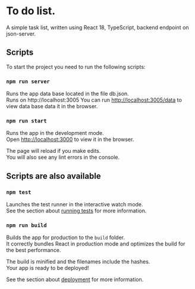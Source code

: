 # To do list.

A simple task list, written using React 18, TypeScript, backend endpoint on json-server.

## Scripts

To start the project you need to run the following scripts:

### `npm run server`

Runs the app data base located in the file db.json.\
Runs on http://localhost:3005
You can run [http://localhost:3005/data](http://localhost:3005/data) to view data base data it in the browser.

### `npm run start`

Runs the app in the development mode.\
Open [http://localhost:3000](http://localhost:3000) to view it in the browser.

The page will reload if you make edits.\
You will also see any lint errors in the console.

## Scripts are also available

### `npm test`

Launches the test runner in the interactive watch mode.\
See the section about [running tests](https://facebook.github.io/create-react-app/docs/running-tests) for more information.

### `npm run build`

Builds the app for production to the `build` folder.\
It correctly bundles React in production mode and optimizes the build for the best performance.

The build is minified and the filenames include the hashes.\
Your app is ready to be deployed!

See the section about [deployment](https://facebook.github.io/create-react-app/docs/deployment) for more information.
